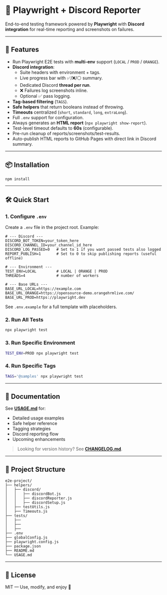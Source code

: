 # 🧪 Playwright + Discord Reporter

End-to-end testing framework powered by **Playwright** with **Discord integration** for real-time reporting and screenshots on failures.

---

## 🚀 Features

- Run Playwright E2E tests with **multi-env** support (`LOCAL` / `PROD` / `ORANGE`).
- **Discord integration**:
  - Suite headers with environment + tags.
  - Live progress bar with ✅/❌/⚪ summary.
  - Dedicated Discord **thread per run**.
  - ❌ Failures log screenshots inline.
  - Optional ✅ pass logging.
- **Tag-based filtering** (`TAGS`).
- **Safe helpers** that return booleans instead of throwing.
- **Timeouts** centralized (`short`, `standard`, `long`, `extraLong`).
- Full `.env` support for configuration.
- Always generates an **HTML report** (`npx playwright show-report`).
- Test-level timeout defaults to **60s** (configurable).
- Pre-run cleanup of reports/screenshots/test-results.
- Auto-publish HTML reports to GitHub Pages with direct link in Discord summary.

---

## 📦 Installation

```bash
npm install
```

---

## 🛠 Quick Start

### 1. Configure `.env`

Create a `.env` file in the project root. Example:

```env
# --- Discord ---
DISCORD_BOT_TOKEN=your_token_here
DISCORD_CHANNEL_ID=your_channel_id_here
DISCORD_LOG_PASSED=0   # Set to 1 if you want passed tests also logged
REPORT_PUBLISH=1       # Set to 0 to skip publishing reports (useful offline)

# --- Environment ---
TEST_ENV=LOCAL         # LOCAL | ORANGE | PROD
THREADS=4              # number of workers

# --- Base URLs ---
BASE_URL_LOCAL=https://example.com
BASE_URL_ORANGE=https://opensource-demo.orangehrmlive.com/
BASE_URL_PROD=https://playwright.dev
```
See `.env.example` for a full template with placeholders.

### 2. Run All Tests

```bash
npx playwright test
```

### 3. Run Specific Environment

```bash
TEST_ENV=PROD npx playwright test
```

### 4. Run Specific Tags

```bash
TAGS='@samples' npx playwright test
```

---

## 📘 Documentation

See **[USAGE.md](./USAGE.md)** for:

- Detailed usage examples
- Safe helper reference
- Tagging strategies
- Discord reporting flow
- Upcoming enhancements

> Looking for version history? See **[CHANGELOG.md](./CHANGELOG.md)**.

---

## 🧩 Project Structure

```
e2e-project/
├── helpers/
│   ├── discord/
│   │   ├── discordBot.js
│   │   ├── discordReporter.js
│   │   ├── discordSetup.js
│   ├── testUtils.js
│   ├── Timeouts.js
├── tests/
│   ├──
│   ├──
│   ├──
├── .env
├── globalConfig.js
├── playwright.config.js
├── package.json
├── README.md
└── USAGE.md
```

---

## 📄 License

MIT — Use, modify, and enjoy 🚀
